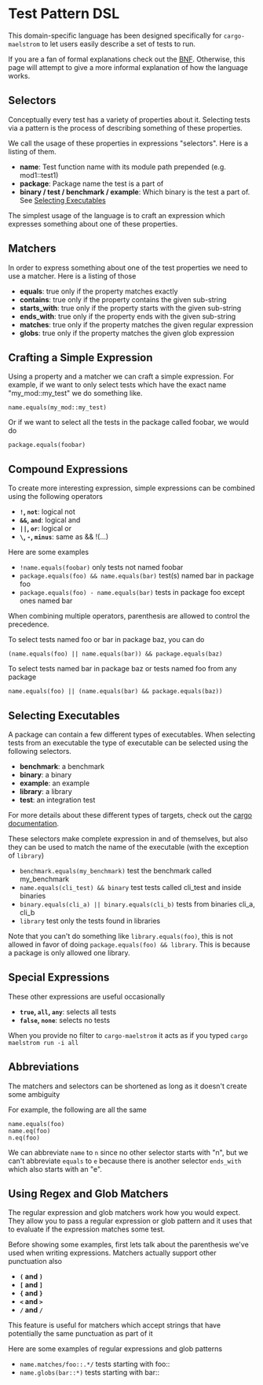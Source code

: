 # Test Pattern DSL

This domain-specific language has been designed specifically for
`cargo-maelstrom` to let users easily describe a set of tests to run.

If you are a fan of formal explanations check out the
[BNF](./test_pattern_dsl/bnf.md). Otherwise, this page will attempt to give a
more informal explanation of how the language works.

## Selectors

Conceptually every test has a variety of properties about it. Selecting tests
via a pattern is the process of describing something of these properties.

We call the usage of these properties in expressions "selectors". Here is a
listing of them.

- **name**: Test function name with its module path prepended (e.g. mod1::test1)
- **package**: Package name the test is a part of
- **binary / test / benchmark / example**: Which binary is the test
    a part of. See [Selecting Executables](#selecting-executables)

The simplest usage of the language is to craft an expression which expresses
something about one of these properties.

## Matchers
In order to express something about one of the test properties we need to use a
matcher. Here is a listing of those

- **equals**: true only if the property matches exactly
- **contains**: true only if the property contains the given sub-string
- **starts_with**: true only if the property starts with the given sub-string
- **ends_with**: true only if the property ends with the given sub-string
- **matches**: true only if the property matches the given regular expression
- **globs**: true only if the property matches the given glob expression

## Crafting a Simple Expression
Using a property and a matcher we can craft a simple expression. For example, if
we want to only select tests which have the exact name "my_mod::my_test" we do
something like.

```maelstrom-test-pattern
name.equals(my_mod::my_test)
```

Or if we want to select all the tests in the package called foobar, we would do

```maelstrom-test-pattern
package.equals(foobar)
```

## Compound Expressions
To create more interesting expression, simple expressions can be combined using
the following operators

- **`!`, `not`**: logical not
- **`&&`, `and`**: logical and
- **`||`, `or`**: logical or
- **`\`, `-`, `minus`**: same as && !(...)

Here are some examples

- `!name.equals(foobar)` only tests not named foobar
- `package.equals(foo) && name.equals(bar)` test(s) named bar in package foo
- `package.equals(foo) - name.equals(bar)` tests in package foo except ones
  named bar

When combining multiple operators, parenthesis are allowed to control the
precedence.

To select tests named foo or bar in package baz, you can do
```maelstrom-test-pattern
(name.equals(foo) || name.equals(bar)) && package.equals(baz)
```

To select tests named bar in package baz or tests named foo from any package
```maelstrom-test-pattern
name.equals(foo) || (name.equals(bar) && package.equals(baz))
```

## Selecting Executables
A package can contain a few different types of executables. When selecting tests
from an executable the type of executable can be selected using the following
selectors.

- **benchmark**: a benchmark
- **binary**: a binary
- **example**: an example
- **library**: a library
- **test**: an integration test

For more details about these different types of targets, check out the [cargo
documentation](https://doc.rust-lang.org/cargo/reference/cargo-targets.html).

These selectors make complete expression in and of themselves, but also they can
be used to match the name of the executable (with the exception of `library`)

- `benchmark.equals(my_benchmark)` test the benchmark called my_benchmark
- `name.equals(cli_test) && binary` test tests called cli_test and inside binaries
- `binary.equals(cli_a) || binary.equals(cli_b)` tests from binaries cli_a, cli_b
- `library` test only the tests found in libraries

Note that you can't do something like `library.equals(foo)`, this is not allowed
in favor of doing `package.equals(foo) && library`. This is because a package is
only allowed one library.

## Special Expressions
These other expressions are useful occasionally

- **`true`, `all`, `any`**: selects all tests
- **`false`, `none`**: selects no tests

When you provide no filter to `cargo-maelstrom` it acts as if you typed `cargo
maelstrom run -i all`

## Abbreviations

The matchers and selectors can be shortened as long as it doesn't create some
ambiguity

For example, the following are all the same
```maelstrom-test-pattern
name.equals(foo)
name.eq(foo)
n.eq(foo)
```

We can abbreviate `name` to `n` since no other selector starts with "n", but we
can't abbreviate `equals` to `e` because there is another selector `ends_with`
which also starts with an "e".

## Using Regex and Glob Matchers

The regular expression and glob matchers work how you would expect. They allow
you to pass a regular expression or glob pattern and it uses that to evaluate if
the expression matches some test.

Before showing some examples, first lets talk about the parenthesis we've used
when writing expressions. Matchers actually support other punctuation also

- **`(` and `)`**
- **`[` and `]`**
- **`{` and `}`**
- **`<` and `>`**
- **`/` and `/`**

This feature is useful for matchers which accept strings that have potentially
the same punctuation as part of it

Here are some examples of regular expressions and glob patterns

- `name.matches/foo::.*/` tests starting with foo::
- `name.globs(bar::*)` tests starting with bar::

